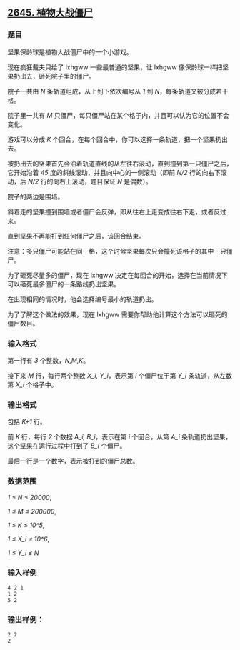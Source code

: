 ## [2645. 植物大战僵尸](https://www.acwing.com/problem/content/2647/)

### 题目

坚果保龄球是植物大战僵尸中的一个小游戏。

现在疯狂戴夫只给了 lxhgww 一些最普通的坚果，让 lxhgww 像保龄球一样把坚果扔出去，砸死院子里的僵尸。

院子一共由 *N* 条轨道组成，从上到下依次编号从 *1* 到 *N*，每条轨道又被分成若干格。

院子里一共有 *M* 只僵尸，每只僵尸站在某个格子内，并且可以认为它的位置不会变化。

游戏可以分成 *K* 个回合，在每个回合中，你可以选择一条轨道，把一个坚果扔出去。

被扔出去的坚果首先会沿着轨道直线的从左往右滚动，直到撞到第一只僵尸之后，它开始沿着 *45* 度的斜线滚动，并且向中心的一侧滚动（即前 *N/2* 行的向右下滚动，后 *N/2* 行的向右上滚动，题目保证 *N* 是偶数）。

院子的两边是围墙。

斜着走的坚果撞到围墙或者僵尸会反弹，即从往右上走变成往右下走，或者反过来。

直到坚果不再能打到任何僵尸之后，该回合结束。

注意：多只僵尸可能站在同一格，这个时候坚果每次只会撞死该格子的其中一只僵尸。

为了砸死尽量多的僵尸，现在 lxhgww 决定在每回合的开始，选择在当前情况下可以砸死最多僵尸的一条路线扔出坚果。

在出现相同的情况时，他会选择编号最小的轨道扔出。

为了了解这个做法的效果，现在 lxhgww 需要你帮助他计算这个方法可以砸死的僵尸数目。

### 输入格式

第一行有 *3* 个整数，*N,M,K*。

接下来 *M* 行，每行两个整数 *X_i, Y_i*，表示第 *i* 个僵尸位于第 *Y_i* 条轨道，从左数第 *X_i* 个格子中。

### 输出格式

包括 *K+1* 行。

前 *K* 行，每行 *2* 个数据 *A_i, B_i*，表示在第 *i* 个回合，从第 *A_i* 条轨道扔出坚果，这个坚果在运行过程中打到了 *B_i* 个僵尸。

最后一行是一个数字，表示被打到的僵尸总数。

### 数据范围

*1 ≤ N ≤ 20000*,

*1 ≤ M ≤ 200000*,

*1 ≤ K ≤ 10^5*,

*1 ≤ X_i ≤ 10^6*,

*1 ≤ Y_i ≤ N*

### 输入样例

```
4 2 1
1 2
5 2
```

### 输出样例：

```
2 2
2
```
